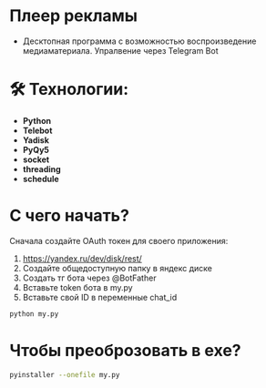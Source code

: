 # Плеер рекламы 

- Десктопная программа с возможностью воспроизведение медиаматериала. Упралвение через Telegram Bot


# 🛠 Технологии:

- **Python**
- **Telebot**
- **Yadisk**
- **PyQy5**
- **socket**
- **threading**
- **schedule**




#  С чего начать?

Сначала создайте OAuth токен для своего приложения:

1) https://yandex.ru/dev/disk/rest/
2) Создайте общедоступную папку в яндекс диске
3) Создать тг бота через @BotFather
4) Вставьте token бота в my.py
5) Вставьте свой ID в переменные chat_id

```bash
python my.py
```
#  Чтобы преоброзовать в exe?
```bash
pyinstaller --onefile my.py


